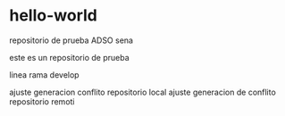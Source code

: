 # hello-world
repositorio de prueba ADSO sena


este es un repositorio de prueba

linea rama develop

ajuste generacion conflito repositorio local
ajuste generacion de conflito repositorio remoti

